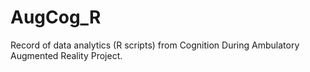 # AugCog_R
Record of data analytics (R scripts) from Cognition During Ambulatory Augmented Reality Project.
